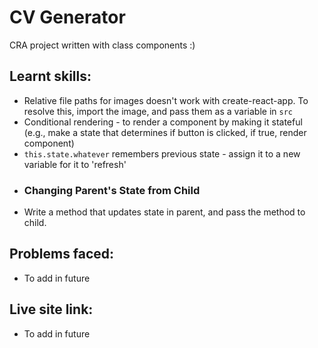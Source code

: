 # CV Generator
CRA project written with class components :)

## Learnt skills:
- Relative file paths for images doesn't work with create-react-app. To resolve this, import the image, and pass them as a variable in `src`
- Conditional rendering - to render a component by making it stateful (e.g., make a state that determines if button is clicked, if true, render component)
- `this.state.whatever` remembers previous state - assign it to a new variable for it to 'refresh' 
- ### Changing Parent's State from Child
- Write a method that updates state in parent, and pass the method to child.

## Problems faced:
- To add in future

## Live site link:
- To add in future